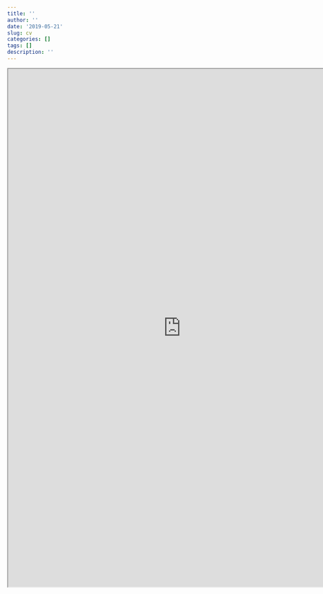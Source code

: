 ```yaml
---
title: ''
author: ''
date: '2019-05-21'
slug: cv
categories: []
tags: []
description: ''
---
```



<iframe src="https://drive.google.com/file/d/1n3jBhhT1V-GAbTBRQ-49RvWLNnCV1Lqe/preview" width="800" height="1200blo"></iframe>
